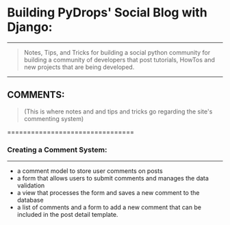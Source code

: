 # Building PyDrops' Social Blog with Django:

---

> Notes, Tips, and Tricks for building a social python community for building a community of developers that post tutorials, HowTos and new projects that are being developed.

---

## COMMENTS:

> (This is where notes and and tips and tricks go regarding the site's commenting system)

================================

### Creating a Comment System:

---

- a comment model to store user comments on posts
- a form that allows users to submit comments and manages the data validation
- a view that processes the form and saves a new comment to the database
- a list of comments and a form to add a new comment that can be included in the post detail template.
